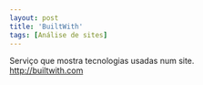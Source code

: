 ```yaml
---
layout: post
title: 'BuiltWith'
tags: [Análise de sites]
---
```


Serviço que mostra tecnologias usadas num site.<br>
<http://builtwith.com>
